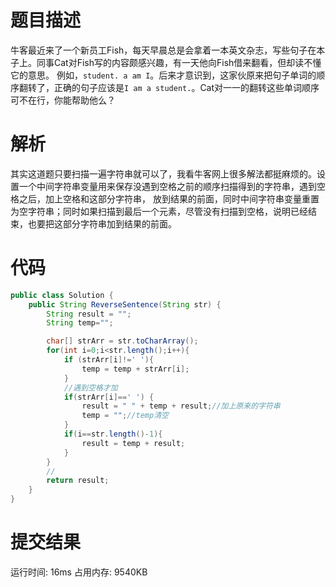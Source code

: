 # 题目描述
牛客最近来了一个新员工Fish，每天早晨总是会拿着一本英文杂志，写些句子在本子上。同事Cat对Fish写的内容颇感兴趣，有一天他向Fish借来翻看，但却读不懂它的意思。
例如，`student. a am I`。后来才意识到，这家伙原来把句子单词的顺序翻转了，正确的句子应该是`I am a student.`。Cat对一一的翻转这些单词顺序可不在行，你能帮助他么？
# 解析
其实这道题只要扫描一遍字符串就可以了，我看牛客网上很多解法都挺麻烦的。设置一个中间字符串变量用来保存没遇到空格之前的顺序扫描得到的字符串，遇到空格之后，加上空格和这部分字符串，
放到结果的前面，同时中间字符串变量重置为空字符串；同时如果扫描到最后一个元素，尽管没有扫描到空格，说明已经结束，也要把这部分字符串加到结果的前面。
# 代码
```java
public class Solution {
    public String ReverseSentence(String str) {
        String result = "";
        String temp="";

        char[] strArr = str.toCharArray();
        for(int i=0;i<str.length();i++){
            if (strArr[i]!=' '){
                temp = temp + strArr[i];
            }
            //遇到空格才加
            if(strArr[i]==' ') {
                result = " " + temp + result;//加上原来的字符串
                temp = "";//temp清空
            }
            if(i==str.length()-1){
                result = temp + result;
            }
        }
        //
        return result;
    }
}
```
# 提交结果
运行时间: 16ms 占用内存: 9540KB
